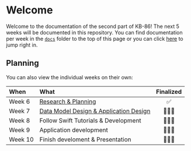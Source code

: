 # Welcome

Welcome to the documentation of the second part of KB-86! The next 5 weeks will be documented in this repository. You can find documentation per week in the [`docs`](https://github.com/mwdossantos/kb-86/tree/master/docs) folder to the top of this page or you can click [here](https://github.com/mwdossantos/kb-86/blob/master/docs/week-6-research-and-planning.md) to jump right in.

## Planning

You can also view the individual weeks on their own:

|When|What|Finalized|
|:---|:---|:---:|
|Week 6|[Research & Planning](https://github.com/mwdossantos/kb-86/blob/master/docs/week-6-research-and-planning.md)|✅|
|Week 7|[Data Model Design & Application Design](https://github.com/mwdossantos/kb-86/blob/master/docs/week-7-data-model-design-and-application-design.md)|🧑🏻‍💻|
|Week 8|Follow Swift Tutorials & Development|🧑🏻‍💻|
|Week 9|Application development |🧑🏻‍💻|
|Week 10|Finish develoment & Presentation|🧑🏻‍💻|
